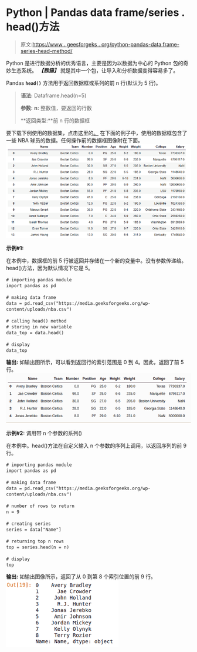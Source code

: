 # Python | Pandas data frame/series . head()方法

> 原文:[https://www . geesforgeks . org/python-pandas-data frame-series-head-method/](https://www.geeksforgeeks.org/python-pandas-dataframe-series-head-method/)

Python 是进行数据分析的优秀语言，主要是因为以数据为中心的 Python 包的奇妙生态系统。 ***【熊猫】*** 就是其中一个包，让导入和分析数据变得容易多了。

Pandas **`head()`** 方法用于返回数据框或系列的前 n 行(默认为 5 行)。

> **语法:** Dataframe.head(n=5)
> 
> **参数:**
> **n:** 整数值，要返回的行数
> 
> **返回类型:**前 n 行的数据框

要下载下例使用的数据集，点击这里的[。](https://media.geeksforgeeks.org/wp-content/uploads/nba.csv)
在下面的例子中，使用的数据框包含了一些 NBA 球员的数据。任何操作前的数据框图像附在下面。
![](img/793ad040c852f46d3cbfdaf19ee388c2.png)

**示例#1:**

在本例中，数据框的前 5 行被返回并存储在一个新的变量中。没有参数传递给。head()方法，因为默认情况下它是 5。

```
# importing pandas module
import pandas as pd

# making data frame
data = pd.read_csv("https://media.geeksforgeeks.org/wp-content/uploads/nba.csv")

# calling head() method 
# storing in new variable
data_top = data.head()

# display
data_top
```

**输出:**
如输出图所示，可以看到返回行的索引范围是 0 到 4。因此，返回了前 5 行。
![](img/9c737bc621123be93b6fb24d933de814.png)

**示例#2:** 调用带 n 个参数的系列()

在本例中。head()方法在自定义输入 n 个参数的序列上调用，以返回序列的前 9 行。

```
# importing pandas module
import pandas as pd

# making data frame
data = pd.read_csv("https://media.geeksforgeeks.org/wp-content/uploads/nba.csv")

# number of rows to return
n = 9

# creating series
series = data["Name"]

# returning top n rows
top = series.head(n = n)

# display
top
```

**输出:**
如输出图像所示，返回了从 0 到第 8 个索引位置的前 9 行。
![](img/010215d942e8d2b2f6ed3e0480123cfb.png)
